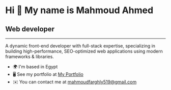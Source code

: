 Hi 👋 My name is Mahmoud Ahmed
==============================
## Web developer
-------------

A dynamic front-end developer with full-stack expertise, specializing in building high-performance, SEO-optimized web applications using modern frameworks & libraries.

* 🌍  I'm based in Egypt
* 🖥️  See my portfolio at [My Portfolio](http://mahmoud-ahmed-portofolio.vercel.app)
* ✉️  You can contact me at [mahmoudfarghly519@gmail.com](mailto:mahmoudfarghly519@gmail.com)
